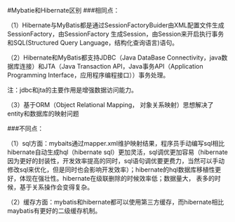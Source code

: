 #Mybatie和Hibernate区别
###相同点：

（1）Hibernate与MyBatis都是通过SessionFactoryBuider由XML配置文件生成SessionFactory，由SessionFactory 生成Session，由Session来开启执行事务和SQL(Structured Query Language，结构化查询语言)语句。

（2）Hibernate和MyBatis都支持JDBC（Java DataBase Connectivity，java数据库连接）和JTA（Java Transaction API，Java事务API（Application Programming Interface，应用程序编程接口））事务处理。

注：jdbc和jta的主要作用是增强数据访问能力。

（3）基于ORM（Object Relational Mapping， 对象关系映射）思想解决了entity和数据库的映射问题



###不同点：

（1）sql方面：mybaits通过mapper.xml维护映射结果，程序员手动编写sql相比hibernate自动生成hql（hibernate sql）更加灵活，sql调优更加容易（hibernate因为更好的封装性，开发效率提高的同时，sql语句调优要更费力，当然可以手动修改sql来优化，但是同时也会影响开发效率）；hibernate的hql数据库移植性更好，体现在强壮性。hibernate在级联删除的时候效率低；数据量大， 表多的时候，基于关系操作会变得复杂。

（2）缓存方面：mybatis和hibernate都可以使用第三方缓存，而hibernate相比maybatis有更好的二级缓存机制。
